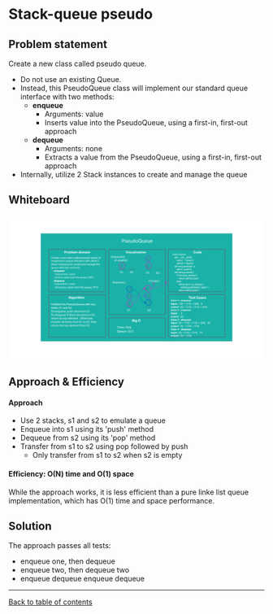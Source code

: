# Stack-queue pseudo

## Problem statement

Create a new class called pseudo queue.
- Do not use an existing Queue.
- Instead, this PseudoQueue class will implement our standard queue interface with two methods:
  - **enqueue**
    - Arguments: value
    - Inserts value into the PseudoQueue, using a first-in, first-out approach
  - **dequeue**
    - Arguments: none
    - Extracts a value from the PseudoQueue, using a first-in, first-out approach
- Internally, utilize 2 Stack instances to create and manage the queue

## Whiteboard
![Whiteboard solution](./pseudoQueue.png)

## Approach & Efficiency
#### Approach
- Use 2 stacks, s1 and s2 to emulate a queue
- Enqueue into s1 using its 'push' method
- Dequeue from s2 using its 'pop' method
- Transfer from s1 to s2 using pop followed by push
  - Only transfer from s1 to s2 when s2 is empty

#### Efficiency: O(N) time and O(1) space

While the approach works, it is less efficient than a pure linke list queue implementation, which has O(1) time and space performance.

## Solution
The approach passes all tests:
- enqueue one, then dequeue
- enqueue two, then dequeue two
- enqueue dequeue enqueue dequeue

---

[Back to table of contents](../../README.md)

